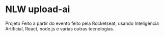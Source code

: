 # NLW upload-ai

<p>Projeto Feito a partir do evento feito pela Rocketseat, usando Inteligência Artificial, React, node.js e varias outras tecnologias.</p>

